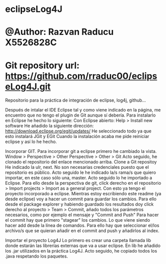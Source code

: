 # eclipseLog4J
# @Author:  Razvan Raducu X5526828C
# Git repository url: https://github.com/rraduc00/eclipseLog4J.git
Repositorio para la práctica de integración de eclipse, log4j, github...

Después de intalar el IDE Eclipse tal y como viene indicado en la página, me encuentro que no tengo el plugin de Git aunque sí debería. Para instalarlo en Eclipse he hecho lo siguiente:
  Con Eclipse abierto: Help > Install new software
  He añadido la siguiente dirección: http://download.eclipse.org/egit/updates/
  He seleccionado todo ya que esto instalará JGit y EGit
  Cuando la instalación acaba me pide reiniciar eclipse y así lo he hecho.

Incorporar GIT.
  Para incorporar git a eclipse primero he cambiado la vista. Window > Perspective > Other Perspective > Other > Git
  Acto seguido, he clonado el repositorio del enlace mencionado arriba. Clone a Git repositoy 
  He indicado la ulr, next. No son necesarias credenciales puesto que el repositorio es público.
  Acto seguido le he indicado la/s rama/s que quiero importar, en este caso sólo una, master.
  Acto seguido lo he importado a Eclipse. Para ello desde la perspectiva de git, click derecho en el repositorio > Import projects > Import as a general project.
  Con esto ya tengo el proyecto incorporado a eclipse. Mientras estoy escribiendo este readme (ya desde eclipse) voy a hacer un commit para guardar los cambios. Para ello desde el package explorer y habiendo guardado los resultados doy click derecho al proyecto > Team > Commit, añado todos los parámetros necesarios, como por ejemplo el mensaje y "Commit and Push"
  Para hacer el commit hay que primero "stagear" los cambios. Lo que viene siendo hacer add desde la línea de comandos. Para ello hay que seleccionar el/los archivo/s que se quieran añadir en el commit and push y añadirlos al index.
  
Importar el proyecto Log4J
	Lo primero es crear una carpeta llamada lib donde estarán las librerías externas que va a usar eclipse. En lib he añadido los .jar utilizados en la práctica Log4J.
	Acto seguido, he copiado todos los .java respetando los paquetes.

